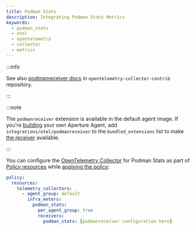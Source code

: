```yaml
---
title: Podman Stats
description: Integrating Podman Stats Metrics
keywords:
  - podman_stats
  - otel
  - opentelemetry
  - collector
  - metrics
---
```


:::info

See also [podmanreceiver docs][receiver] in `opentelemetry-collector-contrib`
repository.

:::

:::note

The `podmanreceiver` extension is available in the default agent image. If
you're [building][build] your own Aperture Agent, add
`integrations/otel/podmanreceiver` to the `bundled_extensions` list to make [the
receiver][receiver] available.

:::

You can configure the [OpenTelemetry Collector][opentelemetry-collector] for
Podman Stats as part of [Policy resources][policy-resources] while [applying the
policy][applying-policy]:

```yaml
policy:
  resources:
    telemetry_collectors:
      - agent_group: default
        infra_meters:
          podman_stats:
            per_agent_group: true
            receivers:
              podman_stats: [podmanreceiver configuration here]
```

[build]: /reference/aperturectl/build/agent/agent.md
[receiver]:
  https://github.com/open-telemetry/opentelemetry-collector-contrib/tree/main/receiver/podmanreceiver
[opentelemetry-collector]: /reference/policies/spec.md#telemetry-collector
[applying-policy]: /applying-policies/applying-policies.md
[policy-resources]: /reference/policies/spec.md#resources
